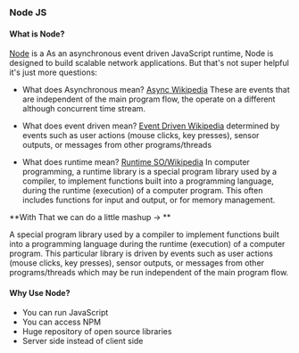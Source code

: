 ### Node JS

#### What is Node?
[Node](https://nodejs.org/en/about/) is a As an asynchronous event driven JavaScript runtime, Node is designed to build scalable network applications.  But that's not super helpful it's just more questions:

-  What does Asynchronous mean?
[Async Wikipedia](https://en.wikipedia.org/wiki/Asynchrony_(computer_programming)) These are events that are independent of the main program flow, the operate on a different although concurrent time stream.
	 
-  What does event driven mean?
[Event Driven Wikipedia](https://en.wikipedia.org/wiki/Asynchrony_(computer_programming)) determined by events such as user actions (mouse clicks, key presses), sensor outputs, or messages from other programs/threads

-  What does runtime mean?
[Runtime SO/Wikipedia](https://stackoverflow.com/questions/3900549/what-is-runtime) In computer programming, a runtime library is a special program library used by a compiler, to implement functions built into a programming language, during the runtime (execution) of a computer program. This often includes functions for input and output, or for memory management.

**With That we can do a little mashup -> **

A special program library used by a compiler to implement functions built into a programming language during the runtime (execution) of a computer program.  This particular library is driven by events such as user actions (mouse clicks, key presses), sensor outputs, or messages from other programs/threads which may be run independent of the main program flow.

#### Why Use Node?
- You can run JavaScript
-  You can access NPM
  - Huge repository of open source libraries
- Server side instead of client side


